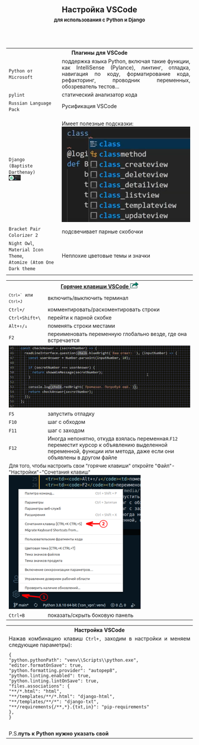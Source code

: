 <H2 align="center">Настройка VSCode<br><font size=2>для использования с Python и Django</font></H2>
<br><br>
<table>
<tr><th colspan="2" style="text-align:center">Плагины для VSCode</th></tr>
  <tr><td><code>Python от Microsoft</code></td><td align="justify">поддержка языка Python, включая такие функции, как IntelliSense (Pylance), линтинг, отладка, навигация по коду, форматирование кода, рефакторинг, проводник переменных, обозреватель тестов...</td></tr>
  <tr><td><code>pylint</code></td><td>статический анализатор кода</td></tr>
  <tr><td><code>Russian Language Pack</code></td><td>Русификация VSCode</td></tr>
  <tr><td><code>Django</code><br><code>(Baptiste Darthenay)</code><br><img src="media/django_extension.png" width=25%></td><td><br>Имеет полезные подсказки: <img src="media/django_extension_working.png"></td></tr>
  <tr><td><code>Bracket Pair Colorizer 2</code></td><td>подсвечивает парные скобочки</td></tr>
  <tr><td><code>Night Owl</code>,<br><code>Material Icon Theme</code>,<br><code>Atomize (Atom One Dark theme</code></td><td>Неплохие цветовые темы и значки</td></tr>
  <tr><td><code></code></td><td></td></tr>
</table>


<table>
<tr><th colspan="2"><a href="https://code.visualstudio.com/shortcuts/keyboard-shortcuts-windows.pdf">Горячие клавиши VSCode <img src="media/links.png" /></a></th></tr>
<tr><td><code><code>Ctrl+`</code> или <code>Ctrl+J</code></td><td>включить/выключить терминал</td></tr>
<tr><td><code>Ctrl+/</code></td><td>комментировать/раскоментировать строки</td></tr>
<tr><td><code>Ctrl+Shift+\</code><td>перейти к парной скобке</td></tr>
<tr><td><code>Alt+↑/↓</code><td>поменять строки местами</td></tr>
<tr><td><code>F2</code><td>переименовать переменную глобально везде, где она встречается</td></tr>
<tr><td colspan="2"><img src="media/f2.gif" /></td></tr>
<tr><td><code>F5</code><td>запустить отладку</td></tr>
<tr><td><code>F10</code><td>шаг с обходом</td></tr>
<tr><td><code>F11</code><td>шаг с заходом</td></tr>
<tr><td><code>F12</code><td>Иногда непонятно, откуда взялась переменная.<code>F12</code> переместит курсор к объявлению выделенной переменной, функции или метода, даже если они объявлены в другом файле</td></tr>
<tr><td colspan="2"><font size=2>Для того, чтобы настроить свои "горячие клавиши" откройте "Файл"-"Настройки"-"Сочетания клавиш"</font><br><img src="media/hotkeys_settings.png" /></td></tr>
<tr><td><code>Ctrl+B</code></td><td>показать/скрыть боковую панель</td></tr>
</table>

<table>
<tr><th style="text-align:center">Настройка VSCode</th><tr>
<tr>
    <td align="justify">
        Нажав комбинацию клавиш <code>Ctrl+,</code> заходим в настройки и меняем следующие параметры):<br>
        <code><pre>{
"python.pythonPath": "venv\\Scripts\\python.exe",
"editor.formatOnSave": true,
"python.formatting.provider": "autopep8",
"python.linting.enabled": true,
"python.linting.lintOnSave": true,
"files.associations": {
"**/*.html": "html",
"**/templates/**/*.html": "django-html",
"**/templates/**/*": "django-txt",
"**/requirements{/**,*}.{txt,in}": "pip-requirements"
},
}</pre></code><br>P.S.<b>путь к Python нужно указать свой</b>
    </td>
</tr>
</table>